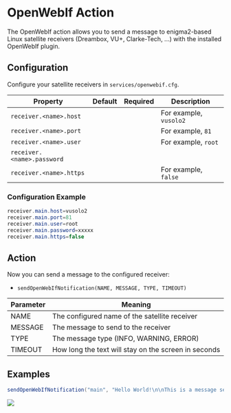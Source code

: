 # OpenWebIf Action

The OpenWebIf action allows you to send a message to enigma2-based Linux satellite receivers (Dreambox, VU+, Clarke-Tech, ...) with the installed OpenWebIf plugin.

## Configuration

Configure your satellite receivers in `services/openwebif.cfg`.

| Property                   | Default | Required | Description            |
|----------------------------|---------|:--------:|------------------------|
| `receiver.<name>.host`     |         |          | For example, `vusolo2` |
| `receiver.<name>.port`     |         |          | For example, `81`      |
| `receiver.<name>.user`     |         |          | For example, `root`    |
| `receiver.<name>.password` |         |          |                        |
| `receiver.<name>.https`    |         |          | For example, `false`   |

### Configuration Example

```java
receiver.main.host=vusolo2
receiver.main.port=81
receiver.main.user=root
receiver.main.password=xxxxx
receiver.main.https=false
```

## Action

Now you can send a message to the configured receiver:

- `sendOpenWebIfNotification(NAME, MESSAGE, TYPE, TIMEOUT)`

| Parameter | Meaning                                              |
|-----------|------------------------------------------------------|
| NAME      | The configured name of the satellite receiver        |
| MESSAGE   | The message to send to the receiver                  |
| TYPE      | The message type (INFO, WARNING, ERROR)              |
| TIMEOUT   | How long the text will stay on the screen in seconds |

## Examples

```java
sendOpenWebIfNotification("main", "Hello World!\n\nThis is a message sent from openHab!", "WARNING", 10)
```

![](https://farm4.staticflickr.com/3882/15284270826_8cf0e637d8_z.jpg)
